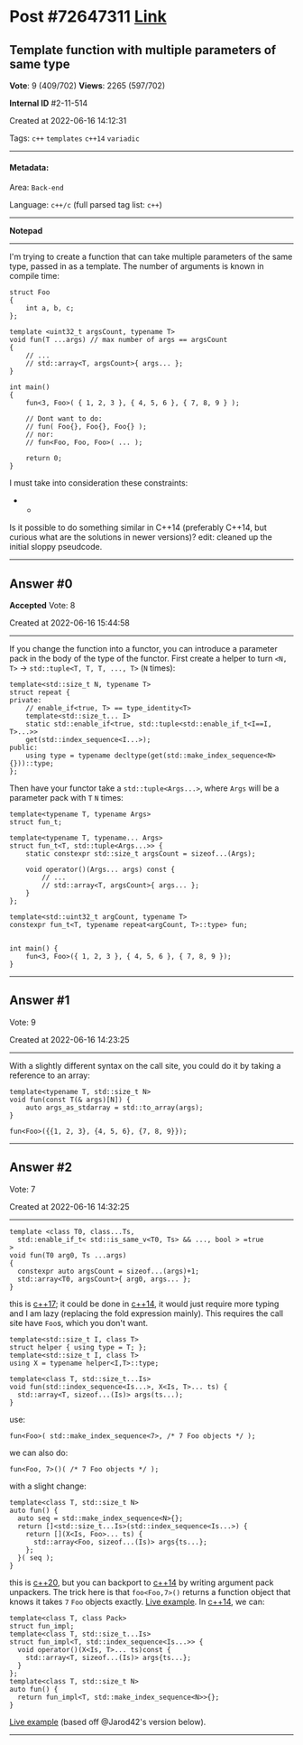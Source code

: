 
# Post \#72647311 [Link](https://stackoverflow.com/questions/72647311/)

## Template function with multiple parameters of same type

**Vote**: 9 (409/702) **Views**: 2265 (597/702) 

**Internal ID** \#2-11-514

Created at 2022-06-16 14:12:31

Tags: `c++` `templates` `c++14` `variadic`

----------

#### Metadata:

Area: `Back-end`

Language: `c++/c` (full parsed tag list: `c++`)

----------

**Notepad**


----------

I'm trying to create a function that can take multiple parameters of the same type, passed in as a template. The number of arguments is known in compile time:
```
struct Foo
{
    int a, b, c;
};

template <uint32_t argsCount, typename T>
void fun(T ...args) // max number of args == argsCount
{
    // ...
    // std::array<T, argsCount>{ args... };
}

int main()
{
    fun<3, Foo>( { 1, 2, 3 }, { 4, 5, 6 }, { 7, 8, 9 } );

    // Dont want to do:
    // fun( Foo{}, Foo{}, Foo{} );
    // nor:
    // fun<Foo, Foo, Foo>( ... );

    return 0;
}
```

I must take into consideration these constraints:
- - 
Is it possible to do something similar in C++14 (preferably C++14, but curious what are the solutions in newer versions)?
edit: cleaned up the initial sloppy pseudcode.


----------
        
## Answer \#0

**Accepted** Vote: 8

Created at 2022-06-16 15:44:58

------------

If you change the function into a functor, you can introduce a parameter pack in the body of the type of the functor.
First create a helper to turn `<N, T>` -> `std::tuple<T, T, T, ..., T>` (`N` times):
```
template<std::size_t N, typename T>
struct repeat {
private:
    // enable_if<true, T> == type_identity<T>
    template<std::size_t... I>
    static std::enable_if<true, std::tuple<std::enable_if_t<I==I, T>...>>
    get(std::index_sequence<I...>);
public:
    using type = typename decltype(get(std::make_index_sequence<N>{}))::type;
};
```

Then have your functor take a `std::tuple<Args...>`, where `Args` will be a parameter pack with `T` `N` times:
```
template<typename T, typename Args>
struct fun_t;

template<typename T, typename... Args>
struct fun_t<T, std::tuple<Args...>> {
    static constexpr std::size_t argsCount = sizeof...(Args);

    void operator()(Args... args) const {
        // ...
        // std::array<T, argsCount>{ args... };
    }
};

template<std::uint32_t argCount, typename T>
constexpr fun_t<T, typename repeat<argCount, T>::type> fun;


int main() {
    fun<3, Foo>({ 1, 2, 3 }, { 4, 5, 6 }, { 7, 8, 9 });
}
```



------------
    
    
## Answer \#1

 Vote: 9

Created at 2022-06-16 14:23:25

------------

With a slightly different syntax on the call site, you could do it by taking a reference to an array:
```
template<typename T, std::size_t N>
void fun(const T(& args)[N]) {
    auto args_as_stdarray = std::to_array(args);
}

fun<Foo>({{1, 2, 3}, {4, 5, 6}, {7, 8, 9}});
```



------------
    
    
## Answer \#2

 Vote: 7

Created at 2022-06-16 14:32:25

------------

```
template <class T0, class...Ts,
  std::enable_if_t< std::is_same_v<T0, Ts> && ..., bool > =true
>
void fun(T0 arg0, Ts ...args)
{
  constexpr auto argsCount = sizeof...(args)+1;
  std::array<T0, argsCount>{ arg0, args... };
}
```

this is [c++17](/questions/tagged/c%2b%2b17); it could be done in [c++14](/questions/tagged/c%2b%2b14), it would just require more typing and I am lazy (replacing the fold expression mainly).
This requires the call site have `Foo`s, which you don't want.
```
template<std::size_t I, class T>
struct helper { using type = T; };
template<std::size_t I, class T>
using X = typename helper<I,T>::type;

template<class T, std::size_t...Is>
void fun(std::index_sequence<Is...>, X<Is, T>... ts) {
  std::array<T, sizeof...(Is)> args(ts...);
}
```

use:
```
fun<Foo>( std::make_index_sequence<7>, /* 7 Foo objects */ );
```

we can also do:
```
fun<Foo, 7>()( /* 7 Foo objects */ );
```

with a slight change:
```
template<class T, std::size_t N> 
auto fun() {
  auto seq = std::make_index_sequence<N>{};
  return []<std::size_t...Is>(std::index_sequence<Is...>) {
    return [](X<Is, Foo>... ts) {
      std::array<Foo, sizeof...(Is)> args{ts...};
    };
  }( seq );
}
```

this is [c++20](/questions/tagged/c%2b%2b20), but you can backport to [c++14](/questions/tagged/c%2b%2b14) by writing argument pack unpackers.
The trick here is that `foo<Foo,7>()` returns a function object that knows it takes `7` `Foo` objects exactly.
[Live example](https://godbolt.org/z/xdWM4eKf9).
In [c++14](/questions/tagged/c%2b%2b14), we can:
```
template<class T, class Pack>
struct fun_impl;
template<class T, std::size_t...Is>
struct fun_impl<T, std::index_sequence<Is...>> {
  void operator()(X<Is, T>... ts)const {
    std::array<T, sizeof...(Is)> args{ts...};
  }
};
template<class T, std::size_t N>
auto fun() {
  return fun_impl<T, std::make_index_sequence<N>>{};
}
```

[Live example](https://godbolt.org/z/8d3d36fEG) (based off @Jarod42's version below).


------------
    
    